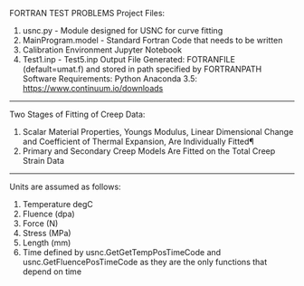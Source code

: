 FORTRAN TEST PROBLEMS
Project Files:
1. usnc.py - Module designed for USNC for curve fitting
2. MainProgram.model - Standard Fortran Code that needs to be written
3. Calibration Environment Jupyter Notebook
4. Test1.inp - Test5.inp
Output File Generated: FOTRANFILE (default=umat.f) and stored in path specified by FORTRANPATH
Software Requirements:
Python Anaconda 3.5: https://www.continuum.io/downloads
-----------------------------------------------------------------------

Two Stages of Fitting of Creep Data:
1. Scalar Material Properties, Youngs Modulus, Linear Dimensional Change and Coefficient of Thermal Expansion, Are Individually Fitted¶
2. Primary and Secondary Creep Models Are Fitted on the Total Creep Strain Data
-----------------------------------------------------------------------
Units are assumed as follows:
1. Temperature degC
2. Fluence (dpa)
3. Force (N)
4. Stress (MPa)
5. Length (mm)
6. Time defined by usnc.GetGetTempPosTimeCode and usnc.GetFluencePosTimeCode as they are the only functions that depend on time
